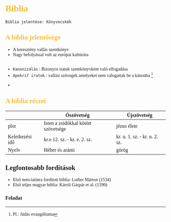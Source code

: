 <span style="font-family:'cascadia code'">

# <span style="color:#fabd2f">Biblia
```
Biblia jelentése: Könyvecskék
```
## <span style="color:#fabd2f">A biblia jelentősége
- A keresztény vallás szentkönyv
- Nagy befolyással volt az európai kultúrára
##
- `Kanonizálás` : Bizonyos iratok szentkönyvként való elfogadása
- `Apokrif iratok` : vallási szövegek amelyeket nem válogattak be a kánonba [^1]
[^1]: Pl.: Júdás evangéliuma
- 
## <span style="color:#fabd2f">A biblia részei
||Ószövetség|Újszövetség|
|-----|-----|-----|
|plot|Isten a zsidókkal kötött szövetsége|jézus élete|
|Keletkezési idő|kr.e 12. sz. - kr. e. 2. sz.|kr. u. 1. sz. - kr. u. 2. sz.|
|Nyelv|Héber és arámi|görög|

## Legfontosabb fordítások
- Első nem-latinra fordított biblia: Luther Márton (1534)
- Első teljes magyar biblia: Károli Gáspár et al. (1590)

### Feladat
